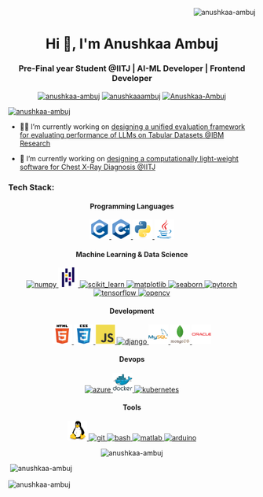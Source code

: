 [comment]: # (Profile Views)
<p align="right"> <img src="https://komarev.com/ghpvc/?username=anushkaa-ambuj&label=Profile%20views&color=0e75b6&style=flat" alt="anushkaa-ambuj" /> </p>

[comment]: # (User Header)
<h1 align="center">Hi 👋, I'm Anushkaa Ambuj</h1>
<h3 align="center">Pre-Final year Student @IITJ | AI-ML Developer | Frontend Developer</h3>

[comment]: # (Profile Handles)
<p align="center">
<a href="https://linkedin.com/in/anushkaa-ambuj" target="blank"><img align="center" src="https://raw.githubusercontent.com/rahuldkjain/github-profile-readme-generator/master/src/images/icons/Social/linked-in-alt.svg" alt="anushkaa-ambuj" height="30" width="40" /></a>
<a href="https://kaggle.com/anushkaaambuj" target="blank"><img align="center" src="https://raw.githubusercontent.com/rahuldkjain/github-profile-readme-generator/master/src/images/icons/Social/kaggle.svg" alt="anushkaaambuj" height="30" width="40" /></a>
<a href="https://www.quora.com/profile/Anushkaa-Ambuj/" target="blank"><img align="center" src="https://icons.iconarchive.com/icons/uiconstock/socialmedia/256/Quora-icon.png" alt="Anushkaa-Ambuj" height="30" width="40" /></a>
<!---
<a href="https://medium.com/hi" target="blank"><img align="center" src="https://raw.githubusercontent.com/rahuldkjain/github-profile-readme-generator/master/src/images/icons/Social/medium.svg" alt="hi" height="30" width="40" /></a>
<a href="https://www.codechef.com/users/anushkaa_ambuj" target="blank"><img align="center" src="https://cdn.jsdelivr.net/npm/simple-icons@3.1.0/icons/codechef.svg" alt="anushkaa_ambuj" height="30" width="40" /></a>
<a href="https://codeforces.com/profile/anushkaa_ambuj" target="blank"><img align="center" src="https://raw.githubusercontent.com/rahuldkjain/github-profile-readme-generator/master/src/images/icons/Social/codeforces.svg" alt="anushkaa_ambuj" height="30" width="40" /></a>
<a href="https://www.leetcode.com/anushkaa_ambuj" target="blank"><img align="center" src="https://raw.githubusercontent.com/rahuldkjain/github-profile-readme-generator/master/src/images/icons/Social/leet-code.svg" alt="anushkaa_ambuj" height="30" width="40" /></a>
-->
</p>

[comment]: # (GitHub Tropies)
<p align="left"> <a href="https://github.com/ryo-ma/github-profile-trophy"><img src="https://github-profile-trophy.vercel.app/?username=anushkaa-ambuj" alt="anushkaa-ambuj" /></a> </p>

[comment]: # (Contents)
- 👨‍💻 I’m currently working on [designing a unified evaluation framework for evaluating performance of LLMs on Tabular Datasets @IBM Research](link)

- 💬 I’m currently working on [designing a computationally light-weight software for Chest X-Ray Diagnosis @IITJ](link)

<!---
- 🔭 I’m currently working on [Project 3](link)

- 🌱 I’m currently learning **learn**

- 👨‍💻 Find my Portfolio at [portfolio.com](portfolio.com)

- 📝 I regularly write articles on [blog](blog)

- 📄 Know about my experiences [resume](resume)
-->

[comment]: # (TechStack)
<h3 align="left">Tech Stack:</h3> 

[//]: # ("C,C++,Python,Java,R")
<h4 align="center">Programming Languages</h4>
<p align="center">
<a href="https://www.cprogramming.com/" target="_blank" rel="noreferrer"> <img src="https://raw.githubusercontent.com/devicons/devicon/master/icons/c/c-original.svg" alt="c" width="40" height="40"/> </a>
<a href="https://www.w3schools.com/cpp/" target="_blank" rel="noreferrer"> <img src="https://raw.githubusercontent.com/devicons/devicon/master/icons/cplusplus/cplusplus-original.svg" alt="cplusplus" width="40" height="40"/> </a>
<a href="https://www.python.org" target="_blank" rel="noreferrer"> <img src="https://raw.githubusercontent.com/devicons/devicon/master/icons/python/python-original.svg" alt="python" width="40" height="40"/> </a>
<a href="https://www.java.com" target="_blank" rel="noreferrer"> <img src="https://raw.githubusercontent.com/devicons/devicon/master/icons/java/java-original.svg" alt="java" width="40" height="40"/> </a>
</p>

[//]: # "numpy,pandas,scikit-learn,mathplotlib,seaborn,pytorch,tensorflow,opencv"
<h4 align="center">Machine Learning & Data Science</h4>
<p align="center">
<a href="https://numpy.org/devdocs/user/index.html" target="_blank" rel="noreferrer"> <img src="https://user-images.githubusercontent.com/67586773/105040771-43887300-5a88-11eb-9f01-bee100b9ef22.png" alt="numpy" width="40" height="40"/> </a>
<a href="https://pandas.pydata.org/" target="_blank" rel="noreferrer"> <img src="https://raw.githubusercontent.com/devicons/devicon/2ae2a900d2f041da66e950e4d48052658d850630/icons/pandas/pandas-original.svg" alt="pandas" width="40" height="40"/> </a>
<a href="https://scikit-learn.org/" target="_blank" rel="noreferrer"> <img src="https://upload.wikimedia.org/wikipedia/commons/0/05/Scikit_learn_logo_small.svg" alt="scikit_learn" width="40" height="40"/> </a>
<a href="https://matplotlib.org/" target="_blank" rel="noreferrer"> <img src="https://matplotlib.org/_static/logo_light.svg" alt="matplotlib" width="40" height="40"/> </a>
<a href="https://seaborn.pydata.org/" target="_blank" rel="noreferrer"> <img src="https://seaborn.pydata.org/_images/logo-mark-lightbg.svg" alt="seaborn" width="40" height="40"/> </a>
<a href="https://pytorch.org/" target="_blank" rel="noreferrer"> <img src="https://www.vectorlogo.zone/logos/pytorch/pytorch-icon.svg" alt="pytorch" width="40" height="40"/> </a>
<a href="https://www.tensorflow.org" target="_blank" rel="noreferrer"> <img src="https://www.vectorlogo.zone/logos/tensorflow/tensorflow-icon.svg" alt="tensorflow" width="40" height="40"/> </a>
<a href="https://opencv.org/" target="_blank" rel="noreferrer"> <img src="https://www.vectorlogo.zone/logos/opencv/opencv-icon.svg" alt="opencv" width="40" height="40"/> </a>
</p>

[//]: # "HTML,CSS,JS,Django,MYSQL,MongoDB,Oracle"
<h4 align="center">Development</h4>
<p align="center">
<a href="https://www.w3.org/html/" target="_blank" rel="noreferrer"> <img src="https://raw.githubusercontent.com/devicons/devicon/master/icons/html5/html5-original-wordmark.svg" alt="html5" width="40" height="40"/> </a>
<a href="https://www.w3schools.com/css/" target="_blank" rel="noreferrer"> <img src="https://raw.githubusercontent.com/devicons/devicon/master/icons/css3/css3-original-wordmark.svg" alt="css3" width="40" height="40"/> </a>
<a href="https://developer.mozilla.org/en-US/docs/Web/JavaScript" target="_blank" rel="noreferrer"> <img src="https://raw.githubusercontent.com/devicons/devicon/master/icons/javascript/javascript-original.svg" alt="javascript" width="40" height="40"/> </a>
<a href="https://www.djangoproject.com/" target="_blank" rel="noreferrer"> <img src="https://cdn.worldvectorlogo.com/logos/django.svg" alt="django" width="40" height="40"/> </a>
<a href="https://www.mysql.com/" target="_blank" rel="noreferrer"> <img src="https://raw.githubusercontent.com/devicons/devicon/master/icons/mysql/mysql-original-wordmark.svg" alt="mysql" width="40" height="40"/> </a>
<a href="https://www.mongodb.com/" target="_blank" rel="noreferrer"> <img src="https://raw.githubusercontent.com/devicons/devicon/master/icons/mongodb/mongodb-original-wordmark.svg" alt="mongodb" width="40" height="40"/> </a>
<a href="https://www.oracle.com/" target="_blank" rel="noreferrer"> <img src="https://raw.githubusercontent.com/devicons/devicon/master/icons/oracle/oracle-original.svg" alt="oracle" width="40" height="40"/> </a>
</p>

[//]: # "Cloud:Azure;Containers:Docker,Kubernetes"
<h4 align="center">Devops</h4>
<p align="center">
<a href="https://azure.microsoft.com/en-in/" target="_blank" rel="noreferrer"> <img src="https://www.vectorlogo.zone/logos/microsoft_azure/microsoft_azure-icon.svg" alt="azure" width="40" height="40"/> </a>
<a href="https://www.docker.com/" target="_blank" rel="noreferrer"> <img src="https://raw.githubusercontent.com/devicons/devicon/master/icons/docker/docker-original-wordmark.svg" alt="docker" width="40" height="40"/> </a> 
<a href="https://kubernetes.io" target="_blank" rel="noreferrer"> <img src="https://www.vectorlogo.zone/logos/kubernetes/kubernetes-icon.svg" alt="kubernetes" width="40" height="40"/> </a>
</p>

[//]: # "Linux,Git,Bash,MathWorks"
<h4 align="center">Tools</h4>
<p align="center">
<a href="https://www.linux.org/" target="_blank" rel="noreferrer"> <img src="https://raw.githubusercontent.com/devicons/devicon/master/icons/linux/linux-original.svg" alt="linux" width="40" height="40"/> </a>
<a href="https://git-scm.com/" target="_blank" rel="noreferrer"> <img src="https://www.vectorlogo.zone/logos/git-scm/git-scm-icon.svg" alt="git" width="40" height="40"/> </a>
<a href="https://www.gnu.org/software/bash/" target="_blank" rel="noreferrer"> <img src="https://www.vectorlogo.zone/logos/gnu_bash/gnu_bash-icon.svg" alt="bash" width="40" height="40"/> </a> 
<a href="https://www.mathworks.com/" target="_blank" rel="noreferrer"> <img src="https://upload.wikimedia.org/wikipedia/commons/2/21/Matlab_Logo.png" alt="matlab" width="40" height="40"/> </a>
<a href="https://www.arduino.cc/" target="_blank" rel="noreferrer"> <img src="https://cdn.worldvectorlogo.com/logos/arduino-1.svg" alt="arduino" width="40" height="40"/> </a>
</p>


[comment]: # (Stats)
<p align="center"><img src="https://github-readme-stats.vercel.app/api/top-langs?username=anushkaa-ambuj&show_icons=true&theme=cobalt&locale=en&layout=compact" alt="anushkaa-ambuj" />

&nbsp;<img src="https://github-readme-stats.vercel.app/api?username=anushkaa-ambuj&show_icons=true&theme=cobalt&locale=en" alt="anushkaa-ambuj" /></p>

<p><img align="center" src="https://github-readme-streak-stats.herokuapp.com/?user=anushkaa-ambuj&theme=default" alt="anushkaa-ambuj" /></p>
